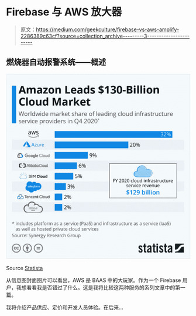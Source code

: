 # Firebase 与 AWS 放大器

> 原文：<https://medium.com/geekculture/firebase-vs-aws-amplify-2286389c63cf?source=collection_archive---------3----------------------->

## 燃烧器自动报警系统——概述

![](img/bf7ec7b663a6306eb9779a46f13d659c.png)

Source [Statista](http://cloud%20market%20share%202020/)

从信息图封面图片可以看出，AWS 是 BAAS 中的大玩家。作为一个 Firebase 用户，我想看看我是否错过了什么。这是我将比较这两种服务的系列文章中的第一篇。

我将介绍产品供应、定价和开发人员体验。在后来…